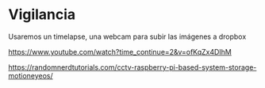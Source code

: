 # Vigilancia

Usaremos un timelapse, una webcam para subir las imágenes a dropbox

https://www.youtube.com/watch?time_continue=2&v=ofKqZx4DIhM

https://randomnerdtutorials.com/cctv-raspberry-pi-based-system-storage-motioneyeos/
